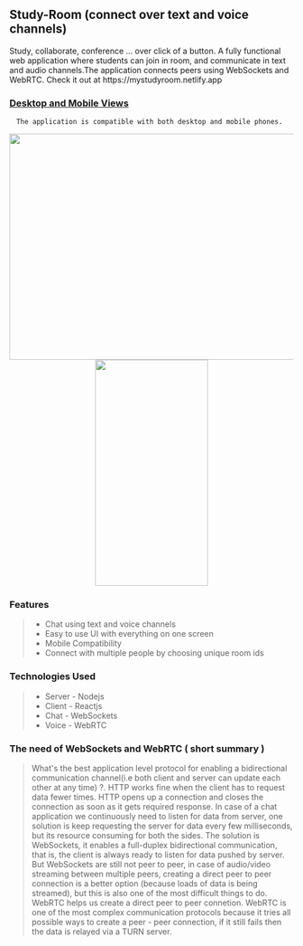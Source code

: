 <h2> Study-Room (connect over text and voice channels) </h2>
Study, collaborate, conference ... over click of a button. 
A fully functional web application where students can join in room, and communicate in text and audio channels.The application connects peers using WebSockets and WebRTC. 
Check it out at https://mystudyroom.netlify.app  

<h3> <u>Desktop and Mobile Views</u> </h3>

<div align="center"> 
  <div>
    
    The application is compatible with both desktop and mobile phones. 
    
  </div> 
  <div>
    <img src="https://i.imgur.com/x75zSa3.gif" width="720" height="400"/>
    <img src="/zgifs/mobile-view.gif" width="200" height="400"/>
  </div> 
</div>

<h3> Features </h3>

> <ul> 
> <li> Chat using text and voice channels </li>
> <li> Easy to use UI with everything on one screen</li>
> <li> Mobile Compatibility </li> 
> <li> Connect with multiple people by choosing unique room ids</li> 
> </ul>
  
<h3> Technologies Used </h3>

> <ul> 
> <li> Server - Nodejs </li>
> <li> Client - Reactjs </li>
> <li> Chat - WebSockets </li>
> <li> Voice - WebRTC </li> 
> </ul>

<h3> The need of WebSockets and WebRTC ( short summary )</h3> 

> What's the best application level protocol for enabling a bidirectional communication channel(i.e both client and server can update each other at any time) ?. HTTP works fine when the client has to request data fewer times. HTTP opens up a connection and closes the connection as soon as it gets required response. In case of a chat application we continuously need to listen for data from server, one solution is keep requesting the server for data every few milliseconds, but its resource consuming for both the sides. The solution is WebSockets, it enables a full-duplex bidirectional communication, that is, the client is always ready to listen for data pushed by server. 
But WebSockets are still not peer to peer, in case of audio/video streaming between multiple peers, creating a direct peer to peer connection is a better option (because loads of data is being streamed), but this is also one of the most difficult things to do. WebRTC helps us create a direct peer to peer connetion. WebRTC is one of the most complex communication protocols because it tries all possible ways to create a peer - peer connection, if it still fails then the data is relayed via a TURN server. 

